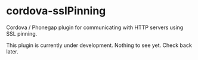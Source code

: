 cordova-sslPinning
==================

Cordova / Phonegap plugin for communicating with HTTP servers using SSL pinning.

This plugin is currently under development.  Nothing to see yet.  Check back later.